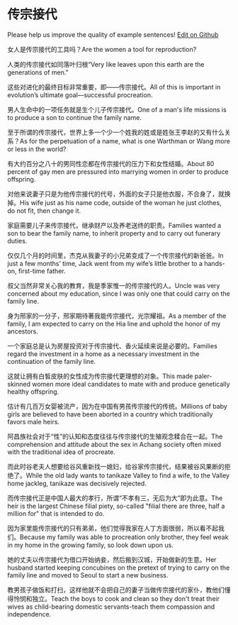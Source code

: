 # 传宗接代

Please help us improve the quality of example sentences! [Edit on Github](https://github.com/jiyushe/jiyu-example-sentence-source/blob/main/chinese/chuanzongjiedai.md)

<p><span class="chinese">女人是传宗接代的工具吗？</span><span class="english">Are the women a tool for reproduction?</span></p>

<p><span class="chinese">人类的传宗接代如同落叶归根“</span><span class="english">Very like leaves upon this earth are the generations of men."</span></p>

<p><span class="chinese">这些对进化的最终目标非常重要，即——传宗接代。</span><span class="english">All of this is important in evolution’s ultimate goal—successful procreation.</span></p>

<p><span class="chinese">男人生命中的一项任务就是生个儿子传宗接代。</span><span class="english">One of a man's life missions is to produce a son to continue the family name.</span></p>

<p><span class="chinese">至于所谓的传宗接代，世界上多一个少一个姓我的姓或是姓张王李赵的又有什么关系？</span><span class="english">As for the perpetuation of a name, what is one Warthman or Wang more or less in the world?</span></p>

<p><span class="chinese">有大约百分之八十的男同性恋都在传宗接代的压力下和女性结婚。</span><span class="english">About 80 percent of gay men are pressured into marrying women in order to produce offspring.</span></p>

<p><span class="chinese">对他来说妻子只是为他传宗接代的代号，外面的女子只是他衣服，不合身了，就换掉。</span><span class="english">His wife just as his name code, outside of the woman he just clothes, do not fit, then change it.</span></p>

<p><span class="chinese">家庭需要儿子来传宗接代，继承财产以及养老送终的职责。</span><span class="english">Families wanted a son to bear the family name, to inherit property and to carry out funerary duties.</span></p>

<p><span class="chinese">仅仅几个月的时间里，杰克从我妻子的小兄弟变成了一个传宗接代的新爸爸。</span><span class="english">In just a few months’ time, Jack went from my wife’s little brother to a hands-on, first-time father.</span></p>

<p><span class="chinese">叔父当然非常关心我的教育，我是季家惟一的传宗接代的人。</span><span class="english">Uncle was very concerned about my education, since I was only one that could carry on the family line.</span></p>

<p><span class="chinese">身为邢家的一分子，邢家期待著我能传宗接代，光宗耀祖。</span><span class="english">As a member of the family, I am expected to carry on the Hia line and uphold the honor of my ancestors.</span></p>

<p><span class="chinese">一个家庭总是认为房屋投资对于传宗接代、香火延续来说是必要的。</span><span class="english">Families regard the investment in a home as a necessary investment in the continuation of the family line.</span></p>

<p><span class="chinese">这就让拥有白皙皮肤的女性成为传宗接代更理想的对象。</span><span class="english">This made paler-skinned women more ideal candidates to mate with and produce genetically healthy offspring.</span></p>

<p><span class="chinese">估计有几百万女婴被流产，因为在中国有男孩传宗接代的传统。</span><span class="english">Millions of baby girls are believed to have been aborted in a country which traditionally favors male heirs.</span></p>

<p><span class="chinese">阿昌族社会对于“性”的认知和态度往往与传宗接代的生殖观念糅合在一起。</span><span class="english">The comprehension and attitude about the sex in Achang society often mixed with the traditional idea of procreate.</span></p>

<p><span class="chinese">而此时谷老夫人想要给谷风重新找一媳妇，给谷家传宗接代，结果被谷风果断的拒绝了。</span><span class="english">While the old lady wants to tanikaze Valley to find a wife, to the Valley home jackleg, tanikaze was decisively rejected.</span></p>

<p><span class="chinese">而传宗接代正是中国人最大的孝行，所谓“不孝有三，无后为大”即为此意。</span><span class="english">The heir is the largest Chinese filial piety, so-called "filial there are three, half a million for" that is intended to do.</span></p>

<p><span class="chinese">因为家里能传宗接代的只有弟弟，他们觉得我家在人丁方面很弱，所以看不起我们。</span><span class="english">Because my family was able to procreation only brother, they feel weak in my home in the growing family, so look down upon us.</span></p>

<p><span class="chinese">她的丈夫以传宗接代为借口开始纳妾，然后搬到汉城，开始做新的生意。</span><span class="english">Her husband started keeping concubines on the pretext of trying to carry on the family line and moved to Seoul to start a new business.</span></p>

<p><span class="chinese">教男孩子做饭和打扫，这样他就不会把自己的妻子当做传宗接代的家仆，教他们懂得怜悯和独立。</span><span class="english">Teach the boys to cook and clean so they don't treat their wives as child-bearing domestic servants-teach them compassion and independence.</span></p>

